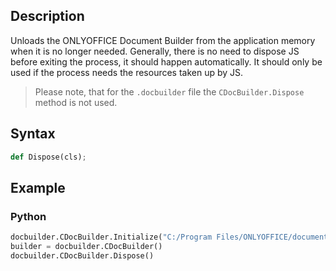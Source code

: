 ## Description

Unloads the ONLYOFFICE Document Builder from the application memory when it is no longer needed. Generally, there is no need to dispose JS before exiting the process, it should happen automatically. It should only be used if the process needs the resources taken up by JS.

> Please note, that for the `.docbuilder` file the `CDocBuilder.Dispose` method is not used.

## Syntax

```py
def Dispose(cls);
```

## Example

### Python

``` py
docbuilder.CDocBuilder.Initialize("C:/Program Files/ONLYOFFICE/documentBuilder");
builder = docbuilder.CDocBuilder()
docbuilder.CDocBuilder.Dispose()
```
